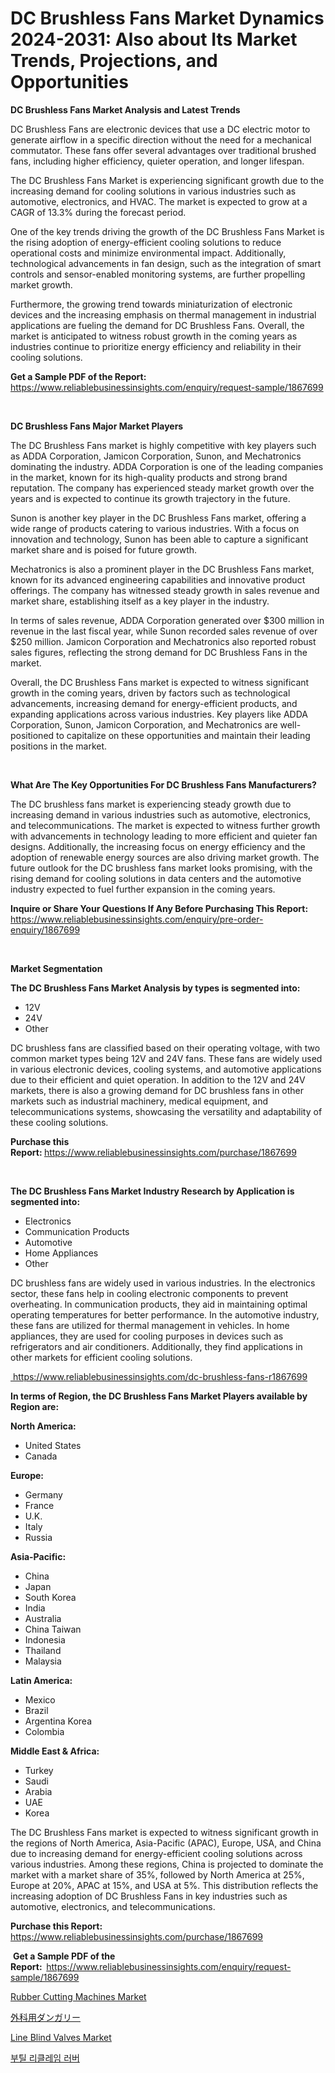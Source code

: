 <p><h1>DC Brushless Fans Market Dynamics 2024-2031: Also about Its Market Trends, Projections, and Opportunities</h1></p><p><strong>DC Brushless Fans Market Analysis and Latest Trends</strong></p>
<p><p>DC Brushless Fans are electronic devices that use a DC electric motor to generate airflow in a specific direction without the need for a mechanical commutator. These fans offer several advantages over traditional brushed fans, including higher efficiency, quieter operation, and longer lifespan.</p><p>The DC Brushless Fans Market is experiencing significant growth due to the increasing demand for cooling solutions in various industries such as automotive, electronics, and HVAC. The market is expected to grow at a CAGR of 13.3% during the forecast period.</p><p>One of the key trends driving the growth of the DC Brushless Fans Market is the rising adoption of energy-efficient cooling solutions to reduce operational costs and minimize environmental impact. Additionally, technological advancements in fan design, such as the integration of smart controls and sensor-enabled monitoring systems, are further propelling market growth.</p><p>Furthermore, the growing trend towards miniaturization of electronic devices and the increasing emphasis on thermal management in industrial applications are fueling the demand for DC Brushless Fans. Overall, the market is anticipated to witness robust growth in the coming years as industries continue to prioritize energy efficiency and reliability in their cooling solutions.</p></p>
<p><strong>Get a Sample PDF of the Report:&nbsp;</strong> <a href="https://www.reliablebusinessinsights.com/enquiry/request-sample/1867699">https://www.reliablebusinessinsights.com/enquiry/request-sample/1867699</a></p>
<p>&nbsp;</p>
<p><strong>DC Brushless Fans Major Market Players</strong></p>
<p><p>The DC Brushless Fans market is highly competitive with key players such as ADDA Corporation, Jamicon Corporation, Sunon, and Mechatronics dominating the industry. ADDA Corporation is one of the leading companies in the market, known for its high-quality products and strong brand reputation. The company has experienced steady market growth over the years and is expected to continue its growth trajectory in the future.</p><p>Sunon is another key player in the DC Brushless Fans market, offering a wide range of products catering to various industries. With a focus on innovation and technology, Sunon has been able to capture a significant market share and is poised for future growth.</p><p>Mechatronics is also a prominent player in the DC Brushless Fans market, known for its advanced engineering capabilities and innovative product offerings. The company has witnessed steady growth in sales revenue and market share, establishing itself as a key player in the industry.</p><p>In terms of sales revenue, ADDA Corporation generated over $300 million in revenue in the last fiscal year, while Sunon recorded sales revenue of over $250 million. Jamicon Corporation and Mechatronics also reported robust sales figures, reflecting the strong demand for DC Brushless Fans in the market.</p><p>Overall, the DC Brushless Fans market is expected to witness significant growth in the coming years, driven by factors such as technological advancements, increasing demand for energy-efficient products, and expanding applications across various industries. Key players like ADDA Corporation, Sunon, Jamicon Corporation, and Mechatronics are well-positioned to capitalize on these opportunities and maintain their leading positions in the market.</p></p>
<p>&nbsp;</p>
<p><strong>What Are The Key Opportunities For DC Brushless Fans Manufacturers?</strong></p>
<p><p>The DC brushless fans market is experiencing steady growth due to increasing demand in various industries such as automotive, electronics, and telecommunications. The market is expected to witness further growth with advancements in technology leading to more efficient and quieter fan designs. Additionally, the increasing focus on energy efficiency and the adoption of renewable energy sources are also driving market growth. The future outlook for the DC brushless fans market looks promising, with the rising demand for cooling solutions in data centers and the automotive industry expected to fuel further expansion in the coming years.</p></p>
<p><strong>Inquire or Share Your Questions If Any Before Purchasing This Report:</strong> <a href="https://www.reliablebusinessinsights.com/enquiry/pre-order-enquiry/1867699">https://www.reliablebusinessinsights.com/enquiry/pre-order-enquiry/1867699</a></p>
<p>&nbsp;</p>
<p><strong>Market Segmentation</strong></p>
<p><strong>The DC Brushless Fans Market Analysis by types is segmented into:</strong></p>
<p><ul><li>12V</li><li>24V</li><li>Other</li></ul></p>
<p><p>DC brushless fans are classified based on their operating voltage, with two common market types being 12V and 24V fans. These fans are widely used in various electronic devices, cooling systems, and automotive applications due to their efficient and quiet operation. In addition to the 12V and 24V markets, there is also a growing demand for DC brushless fans in other markets such as industrial machinery, medical equipment, and telecommunications systems, showcasing the versatility and adaptability of these cooling solutions.</p></p>
<p><strong>Purchase this Report:&nbsp;</strong><a href="https://www.reliablebusinessinsights.com/purchase/1867699">https://www.reliablebusinessinsights.com/purchase/1867699</a></p>
<p>&nbsp;</p>
<p><strong>The DC Brushless Fans Market Industry Research by Application is segmented into:</strong></p>
<p><ul><li>Electronics</li><li>Communication Products</li><li>Automotive</li><li>Home Appliances</li><li>Other</li></ul></p>
<p><p>DC brushless fans are widely used in various industries. In the electronics sector, these fans help in cooling electronic components to prevent overheating. In communication products, they aid in maintaining optimal operating temperatures for better performance. In the automotive industry, these fans are utilized for thermal management in vehicles. In home appliances, they are used for cooling purposes in devices such as refrigerators and air conditioners. Additionally, they find applications in other markets for efficient cooling solutions.</p></p>
<p><a href="https://www.reliablebusinessinsights.com/dc-brushless-fans-r1867699">&nbsp;https://www.reliablebusinessinsights.com/dc-brushless-fans-r1867699</a></p>
<p><strong>In terms of Region, the DC Brushless Fans Market Players available by Region are:</strong></p>
<p>
    <p> <strong> North America: </strong>
        <ul>
            <li>United States</li>
            <li>Canada</li>
        </ul>
        </p> 
    <p> <strong> Europe: </strong>
        <ul>
            <li>Germany</li>
            <li>France</li>
            <li>U.K.</li>
            <li>Italy</li>
            <li>Russia</li>
        </ul>
        </p> 
    <p> <strong> Asia-Pacific: </strong>
        <ul>
            <li>China</li>
            <li>Japan</li>
            <li>South Korea</li>
            <li>India</li>
            <li>Australia</li>
            <li>China Taiwan</li>
            <li>Indonesia</li>
            <li>Thailand</li>
            <li>Malaysia</li>
        </ul>
        </p> 
    <p> <strong> Latin America: </strong>
        <ul>
            <li>Mexico</li>
            <li>Brazil</li>
            <li>Argentina Korea</li>
            <li>Colombia</li>
        </ul>
        </p> 
    <p> <strong> Middle East & Africa: </strong>
        <ul>
            <li>Turkey</li>
            <li>Saudi</li>
            <li>Arabia</li>
            <li>UAE</li>
            <li>Korea</li>
        </ul>
    </p>
    </p>
<p><p>The DC Brushless Fans market is expected to witness significant growth in the regions of North America, Asia-Pacific (APAC), Europe, USA, and China due to increasing demand for energy-efficient cooling solutions across various industries. Among these regions, China is projected to dominate the market with a market share of 35%, followed by North America at 25%, Europe at 20%, APAC at 15%, and USA at 5%. This distribution reflects the increasing adoption of DC Brushless Fans in key industries such as automotive, electronics, and telecommunications.</p></p>
<p><strong>Purchase this Report: </strong><a href="https://www.reliablebusinessinsights.com/purchase/1867699">https://www.reliablebusinessinsights.com/purchase/1867699</a></p>
<p>&nbsp;<strong>Get a Sample PDF of the Report:&nbsp;&nbsp;</strong><a href="https://www.reliablebusinessinsights.com/enquiry/request-sample/1867699">https://www.reliablebusinessinsights.com/enquiry/request-sample/1867699</a></p>
<p><strong></strong></p>
<p><p><a href="https://github.com/iprahimabdulrahmman/Market-Research-Report-List-1/blob/main/rubber-cutting-machines-market.md">Rubber Cutting Machines Market</a></p><p><a href="https://github.com/BrionnaBoyle/Market-Research-Report-List-1/blob/main/1858137157344.md">外科用ダンガリー</a></p><p><a href="https://github.com/aafbctfl75/Market-Research-Report-List-1/blob/main/line-blind-valves-market.md">Line Blind Valves Market</a></p><p><a href="https://github.com/LuckeyCorbin/Market-Research-Report-List-1/blob/main/3806815168680.md">부틸 리클레임 러버</a></p></p>